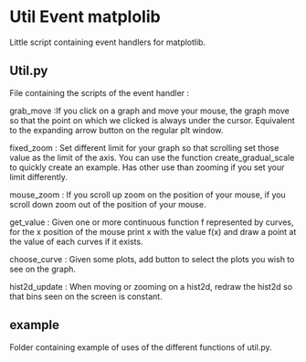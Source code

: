 # Util Event matplolib

Little script containing event handlers for matplotlib.

## Util.py

File containing the scripts of the event handler :

grab_move :If you click on a graph and move your mouse, the graph move so that the point on which we clicked is always under the cursor. Equivalent to the expanding arrow button on the regular plt window.

fixed_zoom : Set different limit for your graph so that scrolling set those value as the limit of the axis. You can use the function create_gradual_scale to quickly create an example. Has other use than zooming if you set your limit differently.

mouse_zoom : If you scroll up zoom on the position of your mouse, if you scroll down zoom out of the position of your mouse.

get_value : Given one or more continuous function f represented by curves, for the x position of the mouse print x with the value f(x) and draw a point at the value of each curves if it exists.

choose_curve : Given some plots, add button to select the plots you wish to see on the graph.

hist2d_update : When moving or zooming on a hist2d, redraw the hist2d so that bins seen on the screen is constant.

## example

Folder containing example of uses of the different functions of util.py.
